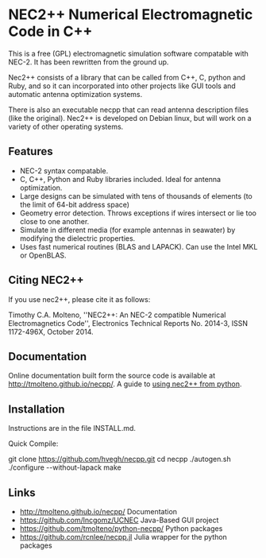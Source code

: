 # NEC2++ Numerical Electromagnetic Code in C++

This is a free (GPL) electromagnetic simulation software compatable with NEC-2. It has been rewritten from the ground up.

Nec2++ consists of a library that can be called from C++, C, python and Ruby, and so it can incorporated 
into other projects like GUI tools and automatic antenna optimization systems.

There is also an executable necpp that can read antenna description files (like the original). 
Nec2++ is developed on Debian linux, but will work on a variety of other operating systems.

## Features

* NEC-2 syntax compatable.
* C, C++, Python and Ruby libraries included. Ideal for antenna optimization.
* Large designs can be simulated with tens of thousands of elements (to the limit of 64-bit address space)
* Geometry error detection. Throws exceptions if wires intersect or lie too close to one another.
* Simulate in different media (for example antennas in seawater) by modifying the dielectric properties.
* Uses fast numerical routines (BLAS and LAPACK). Can use the Intel MKL or OpenBLAS.

## Citing NEC2++

If you use nec2++, please cite it as follows:

Timothy C.A. Molteno, ''NEC2++: An NEC-2 compatible Numerical Electromagnetics Code'', Electronics Technical Reports No. 2014-3, ISSN 1172-496X, October
2014.

## Documentation

Online documentation built form the source code is available at http://tmolteno.github.io/necpp/. 
A guide to [using nec2++ from python](http://astroelec.blogspot.co.nz/2015/05/modeling-antennas-in-python-with-nec2.html).

## Installation

  Instructions are in the file INSTALL.md.

Quick Compile:

  git clone https://github.com/hvegh/necpp.git
  cd necpp
  ./autogen.sh 
  ./configure --without-lapack
  make

## Links

* http://tmolteno.github.io/necpp/ Documentation
* https://github.com/lncgomz/UCNEC Java-Based GUI project
* https://github.com/tmolteno/python-necpp/ Python packages
* https://github.com/rcnlee/necpp.jl Julia wrapper for the python packages
